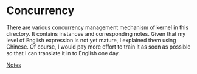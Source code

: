 # Concurrency

There are various concurrency management mechanism of kernel in this directory. It contains instances and corresponding notes. Given that my level of English expression is not yet mature, I explained them using Chinese. Of course, I would pay more effort to train it as soon as possible so that I can translate it in to English one day.

[Notes](./并发和竞态.md)

